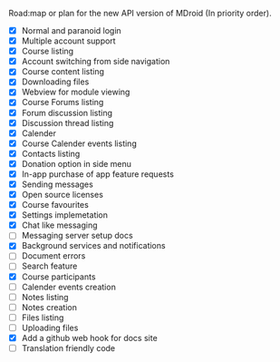 Road:map or plan for the new API version of MDroid (In priority order).

- [x] Normal and paranoid login
- [x] Multiple account support
- [x] Course listing
- [x] Account switching from side navigation
- [x] Course content listing
- [x] Downloading files
- [x] Webview for module viewing
- [x] Course Forums listing
- [x] Forum discussion listing
- [x] Discussion thread listing
- [x] Calender
- [x] Course Calender events listing
- [x] Contacts listing
- [x] Donation option in side menu
- [x] In-app purchase of app feature requests
- [x] Sending messages
- [x] Open source licenses
- [x] Course favourites
- [x] Settings implemetation
- [x] Chat like messaging
- [ ] Messaging server setup docs
- [x] Background services and notifications
- [ ] Document errors
- [ ] Search feature
- [x] Course participants
- [ ] Calender events creation
- [ ] Notes listing
- [ ] Notes creation
- [ ] Files listing
- [ ] Uploading files
- [x] Add a github web hook for docs site
- [ ] Translation friendly code
